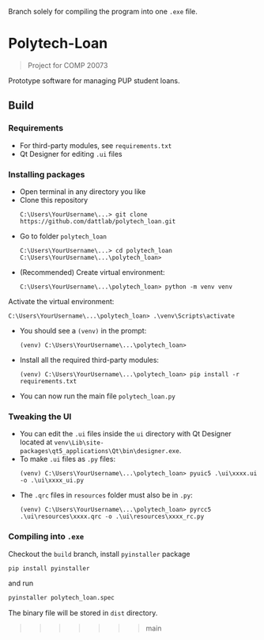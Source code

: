 Branch solely for compiling the program into one `.exe` file.

# Polytech-Loan

> Project for COMP 20073

Prototype software for managing PUP student loans.

## Build

### Requirements

* For third-party modules, see `requirements.txt`
* Qt Designer for editing `.ui` files

### Installing packages

* Open terminal in any directory you like
* Clone this repository
  ```
  C:\Users\YourUsername\...> git clone https://github.com/dattlab/polytech_loan.git
  ```
* Go to folder `polytech_loan`
  ```
  C:\Users\YourUsername\...> cd polytech_loan
  C:\Users\YourUsername\...\polytech_loan>
  ```
* (Recommended) Create virtual environment:
  ```
  C:\Users\YourUsername\...\polytech_loan> python -m venv venv
  ```

 Activate the virtual environment:
  ```
  C:\Users\YourUsername\...\polytech_loan> .\venv\Scripts\activate
  ```
* You should see a `(venv)` in the prompt:
  ```
  (venv) C:\Users\YourUsername\...\polytech_loan>
  ```
* Install all the required third-party modules:
  ```
  (venv) C:\Users\YourUsername\...\polytech_loan> pip install -r requirements.txt
  ```
* You can now run the main file `polytech_loan.py`

### Tweaking the UI

* You can edit the `.ui` files inside the `ui` directory with Qt Designer located
  at `venv\Lib\site-packages\qt5_applications\Qt\bin\designer.exe`.
* To make `.ui` files as `.py` files:
  ```
  (venv) C:\Users\YourUsername\...\polytech_loan> pyuic5 .\ui\xxxx.ui -o .\ui\xxxx_ui.py
  ```
* The `.qrc` files in `resources` folder must also be in `.py`:
  ```
  (venv) C:\Users\YourUsername\...\polytech_loan> pyrcc5 .\ui\resources\xxxx.qrc -o .\ui\resources\xxxx_rc.py
  ```

### Compiling into `.exe`

Checkout the `build` branch, install `pyinstaller` package
```bash
pip install pyinstaller
```
and run
```bash
pyinstaller polytech_loan.spec
```
The binary file will be stored in `dist` directory.
>>>>>>> main
